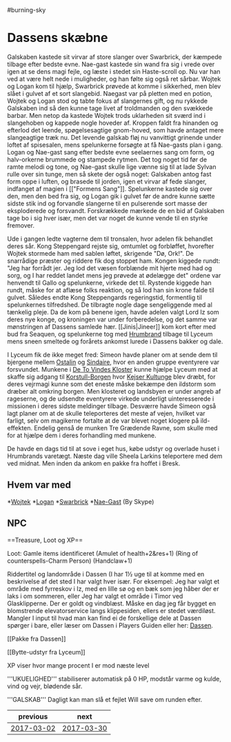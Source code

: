 #burning-sky

# Dassens skæbne 
Galskaben kastede sit virvar af store slanger over Swarbrick, der kæmpede tilbage efter bedste evne. Nae-gast kastede sin wand fra sig i vrede over igen at se dens magi fejle, og læste i stedet sin Haste-scroll op. Nu var han ved at være helt nede i muligheder, og han følte sig også ret sårbar. Wojtek og Logan kom til hjælp, Swarbrick prøvede at komme i sikkerhed, men blev slået i gulvet af et sort slangebid. Naegast var på pletten med en potion, Wojtek og Logan stod og tabte fokus af slangernes gift, og nu rykkede Galskaben ind så den kunne tage livet af troldmanden og den svækkede barbar. Men netop da kastede Wojtek trods uklarheden sit sværd ind i slangehoben og kappede nogle hoveder af. Kroppen faldt fra hinanden og efterlod det leende, spøgelsesagtige gnom-hoved, som havde antaget mere slangeagtige træk nu. Det levende galskab fløj nu vanvittigt grinende under loftet af spisesalen, mens spelunkerne forsøgte at få Nae-gasts plan i gang. Logan og Nae-gast sang efter bedste evne seelaernes sang om form, og halv-orkerne brummede og stampede rytmen. Det tog noget tid før de ramte melodi og tone, og Nae-gast skulle lige vænne sig til at lade Sylvan rulle over sin tunge, men så skete der også noget: Galskaben antog fast form oppe i luften, og brasede til jorden, igen et virvar af fede slanger, indfanget af magien i [["Formens Sang"]]. Spelunkerne kastede sig over den, men den bed fra sig, og Logan gik i gulvet før de andre kunne sætte sidste stik ind og forvandle slangerne til en pulserende sort masse der eksploderede og forsvandt. Forskrækkede mærkede de en bid af Galskaben tage bo i sig hver især, men det var noget de kunne vende til en styrke fremover.

Ude i gangen ledte vagterne dem til tronsalen, hvor adelen fik behandlet deres sår. Kong Steppengard rejste sig, omtumlet og forbløffet, hvorefter Wojtek stormede ham med sablen løftet, skrigende "Dø, Ork!". De snarrådige præster og riddere fik dog stoppet ham. Kongen kiggede rundt: "Jeg har forrådt jer. Jeg lod det væsen forblænde mit hjerte med had og sorg, og I har reddet landet mens jeg prøvede at ødelægge det" ordene var henvendt til Gallo og spelunkerne, virkede det til. Rystende kiggede han rundt, måske for at aflæse folks reaktion, og så lod han sin krone falde til gulvet. Således endte Kong Steppengards regeringstid, formentlig til spelunkernes tilfredshed. De tilbragte nogle dage sengeliggende med al tænkelig pleje. Da de kom på benene igen, havde adelen valgt Lord Iz som deres nye konge, og kroningen var under forberedelse, og det samme var mønstringen af Dassens samlede hær. [[Jinis|Jineer]] kom kort efter med bud fra Seaquen, og spelunkerne tog med [Hrumbrand](./Hrumbrand.md) tilbage til Lyceum mens sneen smeltede og forårets ankomst lurede i Dassens bakker og dale.

I Lyceum fik de ikke meget fred: Simeon havde planer om at sende dem til bjergene mellem [Ostalin](./Ostalin.md) og [Sindaire](./Sindaire.md), hvor en anden gruppe eventyrere var forsvundet. Munkene i [De To Vindes Kloster](./De%20To%20Vindes%20Kloster.md) kunne hjælpe Lyceum med at skaffe sig adgang til [Korstull-Borgen](./Korstull-Borgen.md) hvor [Kejser Kultunge](./Kejser%20Kultunge.md) blev dræbt, for deres vejrmagi kunne som det eneste måske bekæmpe den ildstorm som dræber alt omkring borgen. Men klosteret og landsbyen er under angreb af rageserne, og de udsendte eventyrere virkede underligt uinteresserede i missionen i deres sidste meldinger tilbage. Desværre havde Simeon også lagt planer om at de skulle teleporteres det meste af vejen, hvilket var farligt, selv om magikerne fortalte at de var blevet noget klogere på ild-effekten. Endelig genså de munken Tre Grædende Ravne, som skulle med for at hjælpe dem i deres forhandling med munkene.

De havde en dags tid til at sove i eget hus, købe udstyr og overlade huset i Hrumbrands varetægt. Næste dag ville Sheela Larkins teleportere med dem ved midnat. Men inden da ankom en pakke fra hoffet i Bresk. 



## Hvem var med
*[Wojtek](./Wojtek.md)
*[Logan](./Logan.md)
*[Swarbrick](./Swarbrick%20Everwood.md)
*[Nae-Gast](./Nae-Gast%20Oldknist.md) (By Skype)

## NPC


==Treasure, Loot og XP==

Loot: Gamle items identificeret (Amulet of health+2&res+1) (Ring of counterspells-Charm Person) (Handclaw+1)

Riddertitel og landområde i Dassen (I har 1½ uge til at komme med en beskrivelse af det sted I har valgt hver især. For eksempel: Jeg har valgt et område med fyrreskov i Iz, med en lille sø og en bæk som jeg håber der er laks i om sommeren, eller Jeg har valgt et område i Timor ved Glasklipperne. Der er goldt og vindblæst. Måske en dag jeg får bygget en blomstrende elevatorservice langs klippesiden, ellers er stedet værdiløst. Mangler I input til hvad man kan find ei de forskellige dele at Dassen spørger i bare, eller læser om Dassen i Players Guiden eller her: [Dassen](./Dassen.md).

[[Pakke fra Dassen]]


[[Bytte-udstyr fra Lyceum]]



XP viser hvor mange procent I er mod næste level

'''UKUELIGHED''' stabiliserer automatisk på 0 HP, modstår varme og kulde, vind og vejr, blødende sår.

'''GALSKAB''' Dagligt kan man slå et fejlet Will save om runden efter.

| previous | next |
| --- | --- |
| [2017-03-02](./2017-03-02.md) | [2017-03-30](./2017-03-30.md) |
